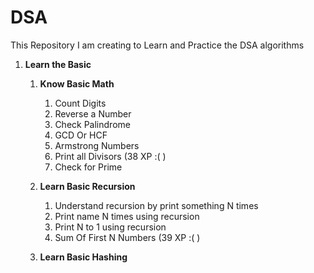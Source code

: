 # DSA
This Repository I am creating to Learn and Practice the DSA algorithms

1. **Learn the Basic**
   1. **Know Basic Math**
      1. Count Digits
      2. Reverse a Number
      3. Check Palindrome
      4. GCD Or HCF
      5. Armstrong Numbers
      6. Print all Divisors (38 XP :( )
      7. Check for Prime
      
   2. **Learn Basic Recursion**
      1. Understand recursion by print something N times
      2. Print name N times using recursion
      3. Print N to 1 using recursion
      4. Sum Of First N Numbers (39 XP :( )
      
   3. **Learn Basic Hashing**
   
      


